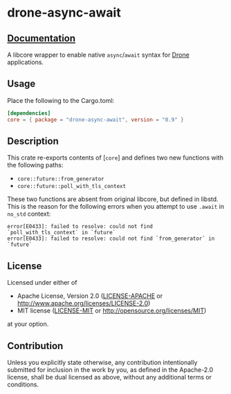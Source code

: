 # drone-async-await

## [Documentation](https://docs.rs/drone-async-await)

A libcore wrapper to enable native `async`/`await` syntax for [Drone]
applications.

## Usage

Place the following to the Cargo.toml:

```toml
[dependencies]
core = { package = "drone-async-await", version = "0.9" }
```

## Description

This crate re-exports contents of [`core`] and defines two new functions
with the following paths:

* `core::future::from_generator`
* `core::future::poll_with_tls_context`

These two functions are absent from original libcore, but defined in libstd.
This is the reason for the following errors when you attempt to use `.await`
in `no_std` context:

```plain
error[E0433]: failed to resolve: could not find `poll_with_tls_context` in `future`
error[E0433]: failed to resolve: could not find `from_generator` in `future`
```

[Drone]: https://github.com/drone-os/drone-core

## License

Licensed under either of

 * Apache License, Version 2.0
   ([LICENSE-APACHE](LICENSE-APACHE) or http://www.apache.org/licenses/LICENSE-2.0)
 * MIT license
   ([LICENSE-MIT](LICENSE-MIT) or http://opensource.org/licenses/MIT)

at your option.

## Contribution

Unless you explicitly state otherwise, any contribution intentionally submitted
for inclusion in the work by you, as defined in the Apache-2.0 license, shall be
dual licensed as above, without any additional terms or conditions.
